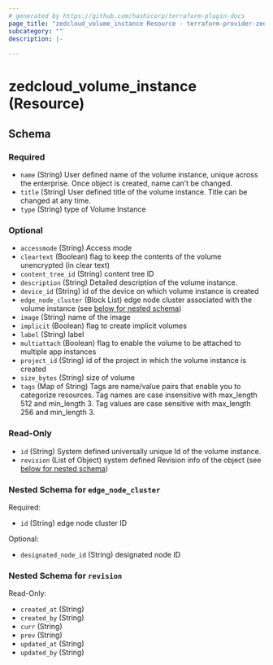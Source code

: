 ```yaml
---
# generated by https://github.com/hashicorp/terraform-plugin-docs
page_title: "zedcloud_volume_instance Resource - terraform-provider-zedcloud"
subcategory: ""
description: |-
  
---
```


# zedcloud_volume_instance (Resource)





<!-- schema generated by tfplugindocs -->
## Schema

### Required

- `name` (String) User defined name of the volume instance, unique across the enterprise. Once object is created, name can’t be changed.
- `title` (String) User defined title of the volume instance. Title can be changed at any time.
- `type` (String) type of Volume Instance

### Optional

- `accessmode` (String) Access mode
- `cleartext` (Boolean) flag to keep the contents of the volume unencrypted (in clear text)
- `content_tree_id` (String) content tree ID
- `description` (String) Detailed description of the volume instance.
- `device_id` (String) id of the device on which volume instance is created
- `edge_node_cluster` (Block List) edge node cluster associated with the volume instance (see [below for nested schema](#nestedblock--edge_node_cluster))
- `image` (String) name of the image
- `implicit` (Boolean) flag to create implicit volumes
- `label` (String) label
- `multiattach` (Boolean) flag to enable the volume to be attached to multiple app instances
- `project_id` (String) id of the project in which the volume instance is created
- `size_bytes` (String) size of volume
- `tags` (Map of String) Tags are name/value pairs that enable you to categorize resources. Tag names are case insensitive with max_length 512 and min_length 3. Tag values are case sensitive with max_length 256 and min_length 3.

### Read-Only

- `id` (String) System defined universally unique Id of the volume instance.
- `revision` (List of Object) system defined Revision info of the object (see [below for nested schema](#nestedatt--revision))

<a id="nestedblock--edge_node_cluster"></a>
### Nested Schema for `edge_node_cluster`

Required:

- `id` (String) edge node cluster ID

Optional:

- `designated_node_id` (String) designated node ID


<a id="nestedatt--revision"></a>
### Nested Schema for `revision`

Read-Only:

- `created_at` (String)
- `created_by` (String)
- `curr` (String)
- `prev` (String)
- `updated_at` (String)
- `updated_by` (String)
